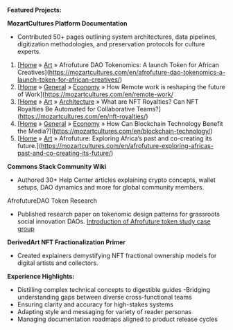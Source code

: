 **Featured Projects:**

**MozartCultures Platform Documentation**
- Contributed 50+ pages outlining system architectures, data pipelines, digitization methodologies, and preservation protocols for culture experts.

1. [[Home](https://mozartcultures.com/en) » [Art](https://mozartcultures.com/en/category/art/) » Afrofuture DAO Tokenomics: A launch Token for African Creatives](https://mozartcultures.com/en/afrofuture-dao-tokenomics-a-launch-token-for-african-creatives/)
2. [[Home](https://mozartcultures.com/en) » [General](https://mozartcultures.com/en/category/general/) » [Economy](https://mozartcultures.com/en/category/general/economy/) » How Remote work is reshaping the future of Work](https://mozartcultures.com/en/remote-work/
3. [[Home](https://mozartcultures.com/en) » [Art](https://mozartcultures.com/en/category/art/) » [Architecture](https://mozartcultures.com/en/category/art/architecture/) » What are NFT Royalties? Can NFT Royalties Be Automated for Collaborative Teams?](https://mozartcultures.com/en/nft-royalties/)
4. [[Home](https://mozartcultures.com/en) » [General](https://mozartcultures.com/en/category/general/) » [Economy](https://mozartcultures.com/en/category/general/economy/) » How Can Blockchain Technology Benefit the Media?](https://mozartcultures.com/en/blockchain-technology/)
5. [[Home](https://mozartcultures.com/en) » [Art](https://mozartcultures.com/en/category/art/) » Afrofuture: Exploring Africa’s past and co-creating its future.](https://mozartcultures.com/en/afrofuture-exploring-africas-past-and-co-creating-its-future/)

**Commons Stack Community Wiki**
- Authored 30+ Help Center articles explaining crypto concepts, wallet setups, DAO dynamics and more for global community members.
  
AfrofutureDAO Token Research 
- Published research paper on tokenomic design patterns for grassroots social innovation DAOs. [Introduction of Afrofuture token study case group](https://snapshot.org/#/afrofuture.eth/proposal/0x2a0e8af6bf11961015c25d52f00a323827080dbf5d2181cb3593962e9014114a)
  
**DerivedArt NFT Fractionalization Primer**
- Created explainers demystifying NFT fractional ownership models for digital artists and collectors.

**Experience Highlights:**

- Distilling complex technical concepts to digestible guides
-Bridging understanding gaps between diverse cross-functional teams 
- Ensuring clarity and accuracy for high-stakes systems
- Adapting style and messaging for variety of reader personas   
- Managing documentation roadmaps aligned to product release cycles
